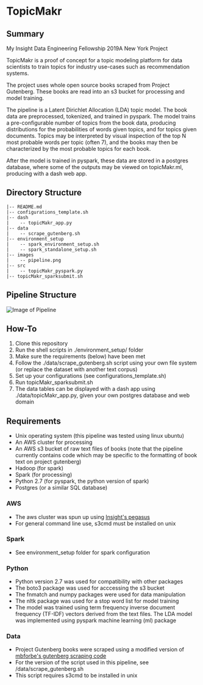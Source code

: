 # TopicMakr

## Summary
My Insight Data Engineering Fellowship 2019A New York Project  
  
TopicMakr is a proof of concept for a topic modeling platform for data scientists to train topics for industry use-cases such as recommendation systems.  
  
The project uses whole open source books scraped from Project Gutenberg. These books are read into an s3 bucket for processing and model training.  
  
The pipeline is a Latent Dirichlet Allocation (LDA) topic model. The book data are preprocessed, tokenized, and trained in pyspark. The model trains a pre-configurable number of topics from the book data, producing distributions for the probabilities of words given topics, and for topics given documents. Topics may be interpreted by visual inspection of the top N most probable words per topic (often 7), and the books may then be characterized by the most probable topics for each book.  
  
After the model is trained in pyspark, these data are stored in a postgres database, where some of the outputs may be viewed on topicMakr.ml, producing with a dash web app.      

## Directory Structure
    |-- README.md
    |-- configurations_template.sh
    |-- dash
    |    -- topicMakr_app.py
    |-- data
    |    -- scrape_gutenberg.sh
    |-- environment_setup
    |    -- spark_environment_setup.sh
    |    -- spark_standalone_setup.sh
    |-- images
    |    -- pipeline.png
    |-- src
    |    -- topicMakr_pyspark.py
    |-- topicMakr_sparksubmit.sh

## Pipeline Structure
![Image of Pipeline](https://github.com/maxcan7/TopicMakr/blob/master/images/pipeline.png)

## How-To
1. Clone this repository
2. Run the shell scripts in ./environment_setup/ folder
3. Make sure the requirements (below) have been met
4. Follow the ./data/scrape_gutenberg.sh script using your own file system (or replace the dataset with another text corpus)
5. Set up your configurations (see configurations_template.sh) 
6. Run topicMakr_sparksubmit.sh
7. The data tables can be displayed with a dash app using ./data/topicMakr_app.py, given your own postgres database and web domain
  
## Requirements  
* Unix operating system (this pipeline was tested using linux ubuntu)  
* An AWS cluster for processing  
* An AWS s3 bucket of raw text files of books (note that the pipeline currently contains code which may be specific to the formatting of book text on project gutenberg)  
* Hadoop (for spark)  
* Spark (for processing)  
* Python 2.7 (for pyspark, the python version of spark)  
* Postgres (or a similar SQL database)  
  
### AWS  
* The aws cluster was spun up using [Insight's pegasus](https://github.com/InsightDataScience/pegasus)  
* For general command line use, s3cmd must be installed on unix  
  
### Spark  
* See environment_setup folder for spark configuration  

### Python  
* Python version 2.7 was used for compatibility with other packages  
* The boto3 package was used for acccessing the s3 bucket  
* The fnmatch and numpy packages were used for data manipulation  
* The nltk package was used for a stop word list for model training  
* The model was trained using term frequency inverse document frequency (TF-IDF) vectors derived from the text files. The LDA model was implemented using pyspark machine learning (ml) package  
  
### Data  
* Project Gutenberg books were scraped using a modified version of [mbforbe's gutenberg scraping code](https://gist.github.com/mbforbes/cee3fd5bb3a797b059524fe8c8ccdc2b)  
* For the version of the script used in this pipeline, see /data/scrape_gutenberg.sh  
* This script requires s3cmd to be installed in unix 
